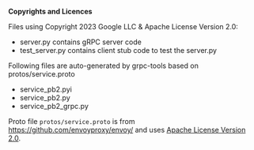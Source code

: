 
__Copyrights and Licences__

Files using Copyright 2023 Google LLC & Apache License Version 2.0:
* server.py contains gRPC server code
* test_server.py contains client stub code to test the server.py

Following files are auto-generated by grpc-tools based on protos/service.proto
* service_pb2.pyi
* service_pb2.py
* service_pb2_grpc.py

Proto file `protos/service.proto` is from https://github.com/envoyproxy/envoy/
and uses [Apache License Version 2.0](https://github.com/envoyproxy/envoy/blob/main/LICENSE).
